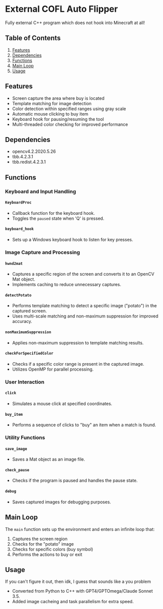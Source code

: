 # External COFL Auto Flipper
Fully external C++ program which does not hook into Minecraft at all!

## Table of Contents
1. [Features](#features)
2. [Dependencies](#dependencies)
3. [Functions](#functions)
4. [Main Loop](#main-loop)
5. [Usage](#usage)

## Features

- Screen capture the area where buy is located
- Template matching for image detection
- Color detection within specified ranges using gray scale
- Automatic mouse clicking to buy item
- Keyboard hook for pausing/resuming the tool
- Multi-threaded color checking for improved performance

## Dependencies

- opencv4.2.2020.5.26
- tbb.4.2.3.1
- tbb.redist.4.2.3.1

## Functions

### Keyboard and Input Handling

#### `KeyboardProc`
- Callback function for the keyboard hook.
- Toggles the `paused` state when 'Q' is pressed.

#### `keyboard_hook`
- Sets up a Windows keyboard hook to listen for key presses.

### Image Capture and Processing

#### `hwnd2mat`
- Captures a specific region of the screen and converts it to an OpenCV Mat object.
- Implements caching to reduce unnecessary captures.

#### `detectPotato`
- Performs template matching to detect a specific image ("potato") in the captured screen.
- Uses multi-scale matching and non-maximum suppression for improved accuracy.

#### `nonMaximumSuppression`
- Applies non-maximum suppression to template matching results.

#### `checkForSpecifiedColor`
- Checks if a specific color range is present in the captured image.
- Utilizes OpenMP for parallel processing.

### User Interaction

#### `click`
- Simulates a mouse click at specified coordinates.

#### `buy_item`
- Performs a sequence of clicks to "buy" an item when a match is found.

### Utility Functions

#### `save_image`
- Saves a Mat object as an image file.

#### `check_pause`
- Checks if the program is paused and handles the pause state.

#### `debug`
- Saves captured images for debugging purposes.

## Main Loop

The `main` function sets up the environment and enters an infinite loop that:
1. Captures the screen region
2. Checks for the "potato" image
3. Checks for specific colors (buy symbol)
4. Performs the actions to buy or exit

## Usage
If you can't figure it out, then idk, I guess that sounds like a you problem

* Converted from Python to C++ with GPT4/GPTOmega/Claude Sonnet 3.5.
* Added image cacheing and task parallelism for extra speed.
